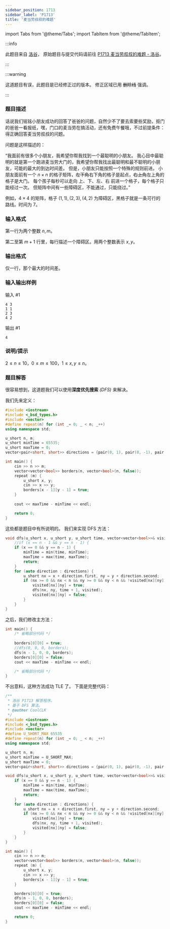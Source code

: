 ```yaml
---
sidebar_position: 1713
sidebar_label: 'P1713'
title: '麦当劳叔叔的难题'
---
```

import Tabs from '@theme/Tabs';
import TabItem from '@theme/TabItem';

:::info

此题目来自 [洛谷](https://www.luogu.com.cn/)，
原始题目与提交代码请前往 [P1713 麦当劳叔叔的难题 - 洛谷](https://www.luogu.com.cn/problem/P1713)。

:::

:::warning

这道题目有误，此题目是已经修正过的版本。
修正区域已用 ~~删除线~~ 强调。

:::

### 题目描述

话说我们铭铭小朋友成功的回答了爸爸的问题，自然少不了要去索要些奖励，抠门的爸爸一看报纸，嘿，门口的麦当劳在搞活动，还有免费午餐哦，不过前提条件：得正确回答麦当劳叔叔的问题。

问题是这样描述的：

“我面前有很多个小朋友，我希望你帮我找到一个最聪明的小朋友。
我心目中最聪明的就是第一个跑进麦当劳大门的，我希望你帮我找出最聪明和最不聪明的小朋友，可能的最大的到达时间差。
但是，小朋友只能按照一个特殊的规则前进。
小朋友面前有一个 ${n}\times{n}$ 的格子矩阵，~~左下角~~右下角的格子是起点，~~右上角~~左上角的格子是大门。
每个孩子每秒可以走向 上、下、左、右 前进一个格子，每个格子只能经过一次。
但矩阵中间有一些障碍区，不能通过，只能绕过。”

例如，${4}\times{4}$ 的矩阵，格子 $(1,1),(2,3),(4,2)$ 为障碍区，黑格子就是一条可行的路线。时间为 $7$。

### 输入格式

第一行为两个整数 $n,m$。

第二至第 $m+1$ 行里，每行描述一个障碍区。用两个整数表示 $x,y$。

### 输出格式

仅一行，那个最大的时间差。

### 输入输出样例

输入 #1
```
4 3
1 1
2 3
4 2
```

输出 #1
```
4
```

### 说明/提示

${2}\le{n}\le{10}$，${0}\le{m}\le{100}$，${1}\le{x},{y}\le{n}$。

### 题目解答

很容易想到，这道题我们可以使用**深度优先搜索** _(DFS)_ 来解决。

我们先来定义：

<Tabs>
  <TabItem value="cpp" label="C++" default>

```cpp showLineNumbers
#include <iostream>
#include <_bsd_types.h>
#include <vector>
#define repeat(n) for (int _= 0; _ < n; _++)
using namespace std;

u_short n, m;
u_short minTime = 65535;
u_short maxTime = 0;
vector<pair<short, short>> directions = {pair(0, 1), pair(0, -1), pair(1, 0), pair(-1, 0)};

int main() {
    cin >> n >> m;
    vector<vector<bool>> borders(n, vector<bool>(n, false));
    repeat (m) {
        u_short x, y;
        cin >> x >> y;
        borders[x - 1][y - 1] = true;
    }
    
    cout << maxTime - minTime << endl;

    return 0;
}
```

  </TabItem>
</Tabs>

这些都是题目中有所说明的。
我们来实现 DFS 方法：

<Tabs>
  <TabItem value="cpp" label="C++" default>

```cpp showLineNumbers
void dfs(u_short x, u_short y, u_short time, vector<vector<bool>>& visited) {
    //if (x == n - 1 && y == n - 1) {
    if (x == 0 && y == n - 1) {
        minTime = min(time, minTime);
        maxTime = max(time, maxTime);
        return;
    }
    for (auto direction : directions) {
        u_short nx = x + direction.first, ny = y + direction.second;
        if (nx >= 0 && nx < n && ny >= 0 && ny < n && !visited[nx][ny]) {
            visited[nx][ny] = true;
            dfs(nx, ny, time + 1, visited);
            visited[nx][ny] = false;
        }
    }
}
```

  </TabItem>
</Tabs>

之后，我们修改主方法：

<Tabs>
  <TabItem value="cpp" label="C++" default>

```cpp showLineNumbers
int main() {
    /* 省略部分代码 */
    
    borders[0][0] = true;
    //dfs(0, 0, 0, borders);
    dfs(n - 1, 0, 0, borders);
    borders[0][0] = false;
    cout << maxTime - minTime << endl;

    /* 省略部分代码 */
}
```

  </TabItem>
</Tabs>

不出意料，这种方法成功 TLE 了。
下面是完整代码：

<Tabs>
  <TabItem value="cpp" label="C++" default>

```cpp showLineNumbers
/**
 * 洛谷 P1713 解答程序。
 * 基于 DFS 算法。
 * @author CoolCLK
 */
#include <iostream>
#include <_bsd_types.h>
#include <vector>
#define U_SHORT_MAX 65535
#define repeat(n) for (int _= 0; _ < n; _++)
using namespace std;

u_short n, m;
u_short minTime = U_SHORT_MAX;
u_short maxTime = 0;
vector<pair<short, short>> directions = {pair(0, 1), pair(0, -1), pair(1, 0), pair(-1, 0)};

void dfs(u_short x, u_short y, u_short time, vector<vector<bool>>& visited) {
    if (x == 0 && y == n - 1) {
        minTime = min(time, minTime);
        maxTime = max(time, maxTime);
        return;
    }
    for (auto direction : directions) {
        u_short nx = x + direction.first, ny = y + direction.second;
        if (nx >= 0 && nx < n && ny >= 0 && ny < n && !visited[nx][ny]) {
            visited[nx][ny] = true;
            dfs(nx, ny, time + 1, visited);
            visited[nx][ny] = false;
        }
    }
}

int main() {
    cin >> n >> m;
    vector<vector<bool>> borders(n, vector<bool>(n, false));
    repeat (m) {
        u_short x, y;
        cin >> x >> y;
        borders[x - 1][y - 1] = true;
    }

    borders[0][0] = true;
    dfs(n - 1, 0, 0, borders);
    borders[0][0] = false;
    cout << maxTime - minTime << endl;

    return 0;
}
```

  </TabItem>
</Tabs>
